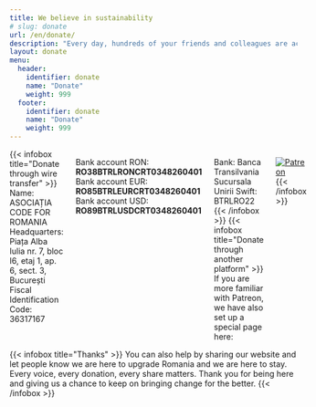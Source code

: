 ```yaml
---
title: We believe in sustainability
# slug: donate
url: /en/donate/
description: "Every day, hundreds of your friends and colleagues are actively working to build useful digital tools to make your life easier and to upgrade Romania to a better place to live in. Help them stay on track and continue this work."
layout: donate
menu:
  header:
    identifier: donate
    name: "Donate"
    weight: 999
  footer:
    identifier: donate
    name: "Donate"
    weight: 999
---
```


<div class="columns">
{{< infobox title="Donate through wire transfer" >}}
  Name: ASOCIAȚIA CODE FOR ROMANIA  
  Headquarters: Piața Alba Iulia nr. 7, bloc I6, etaj 1, ap. 6, sect. 3, București  
  Fiscal Identification Code: 36317167  

  Bank account RON: **RO38BTRLRONCRT0348260401**  
  Bank account EUR: **RO85BTRLEURCRT0348260401**  
  Bank account USD: **RO89BTRLUSDCRT0348260401**  

  Bank: Banca Transilvania Sucursala Unirii
  Swift: BTRLRO22
{{< /infobox >}}
{{< infobox title="Donate through another platform" >}}
  If you are more familiar with Patreon, we have also set up a special page here:

  [![Patreon](/images/patreon.png)](https://www.patreon.com/bePatron?u=3907223&redirect_uri=https%3A%2F%2Fcode4.ro%2Fen%2Fthanks%2F)
{{< /infobox >}}
</div>

<div class="columns">
{{< infobox title="Thanks" >}}
  You can also help by sharing our website and let people know we are here to upgrade Romania and we are here to stay. Every voice, every donation, every share matters. Thank you for being here and giving us a chance to keep on bringing change for the better.
{{< /infobox >}}
</div>
